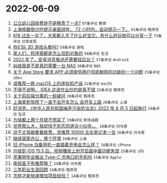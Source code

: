 # 2022-06-09

1. [公立幼儿园收费是不是略贵了一点?](https://www.v2ex.com/t/858347) `97条评论` `教育`
1. [上海核酸倒计时提示桌面组件， 72 小时内，自动提示一下。](https://www.v2ex.com/t/858376) `81条评论` `程序员`
1. [618 过去一半了，大家都入手了什么好宝贝，有什么好玩物可以分享一下](https://www.v2ex.com/t/858319) `75条评论` `分享发现`
1. [你们玩 3D 游戏头晕吗?](https://www.v2ex.com/t/858399) `59条评论` `游戏`
1. [家人们，程序猿都是怎么找到对象的](https://www.v2ex.com/t/858333) `58条评论` `生活`
1. [2022 年了，安卓消息推送还需要挂后台？](https://www.v2ex.com/t/858309) `57条评论` `Android`
1. [纠结我是不是真的需要一台 NAS](https://www.v2ex.com/t/858400) `30条评论` `NAS`
1. [关于 App Store 要求 APP 必须提供用户彻底删除的功能的一个问题](https://www.v2ex.com/t/858453) `25条评论` `iDev`
1. [请推荐一款 macOS 上的虚拟机产品](https://www.v2ex.com/t/858341) `22条评论` `macOS`
1. [不得不说啊， IDEA 这波作业抄的是真不错](https://www.v2ex.com/t/858337) `22条评论` `程序员`
1. [关于前后端分离的一些疑问](https://www.v2ex.com/t/858395) `20条评论` `程序员`
1. [上海拿到驾照了一直不会开车怎么 会开车上路](https://www.v2ex.com/t/858364) `20条评论` `上海`
1. [好消息，《中华人民共和国噪声污染防治法》2022 年 6 月 5 日起施行](https://www.v2ex.com/t/858350) `19条评论` `生活`
1. [为啥都上两个月就不想呆了](https://www.v2ex.com/t/858310) `19条评论` `职场话题`
1. [世界那么大，我却找不到志同道合小伙伴。。](https://www.v2ex.com/t/858468) `18条评论` `问与答`
1. [迫于丈母娘要看股票，求推荐 10000 左右笔记本一台](https://www.v2ex.com/t/858423) `16条评论` `问与答`
1. [继续居家办公，换个环境](https://www.v2ex.com/t/858339) `16条评论` `上海`
1. [旧 iPhone 当备用机一直插着充电会怎么样？](https://www.v2ex.com/t/858304) `16条评论` `iPhone`
1. [升级到 iOS 15.5 后，视频播放上划开启画中画功能失效](https://www.v2ex.com/t/858438) `15条评论` `iOS`
1. [苹果明年会推出 Type-C 充电口的手机吗](https://www.v2ex.com/t/858367) `15条评论` `Apple`
1. [电视盒子有推荐嘛？](https://www.v2ex.com/t/858328) `14条评论` `问与答`
1. [三年职业生涯回顾](https://www.v2ex.com/t/858318) `14条评论` `程序员`
1. [怎样才能快速增加项目经验？](https://www.v2ex.com/t/858308) `14条评论` `程序员`
